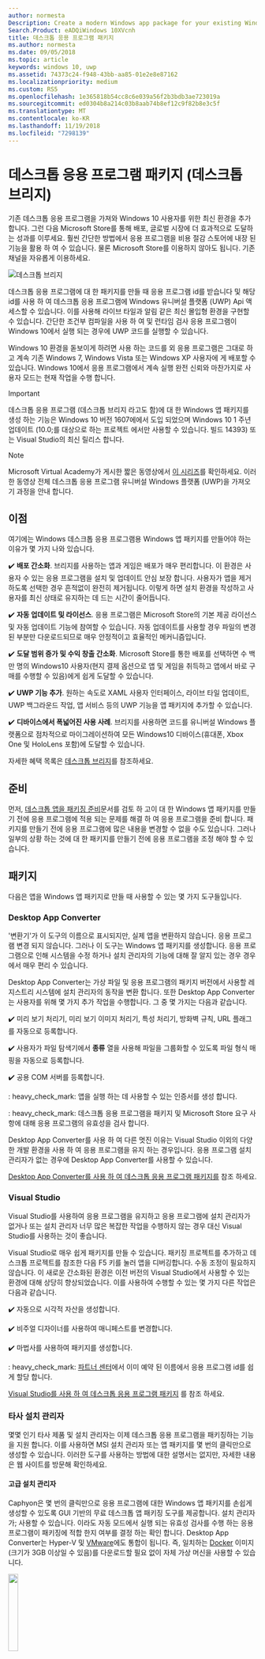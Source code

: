 ```yaml
---
author: normesta
Description: Create a modern Windows app package for your existing Windows Forms, WPF, or Win32 app or game. Add modern experiences for Windows 10 users and simplify deployment and monetization.
Search.Product: eADQiWindows 10XVcnh
title: 데스크톱 응용 프로그램 패키지
ms.author: normesta
ms.date: 09/05/2018
ms.topic: article
keywords: windows 10, uwp
ms.assetid: 74373c24-f948-43bb-aa85-01e2e8e87162
ms.localizationpriority: medium
ms.custom: RS5
ms.openlocfilehash: 1e365818b54cc8c6e039a56f2b3bdb3ae723019a
ms.sourcegitcommit: ed0304b8a214c03b8aab74b8ef12c9f82b8e3c5f
ms.translationtype: MT
ms.contentlocale: ko-KR
ms.lasthandoff: 11/19/2018
ms.locfileid: "7298139"
---
```

# <a name="package-desktop-applications-desktop-bridge"></a>데스크톱 응용 프로그램 패키지 (데스크톱 브리지)

기존 데스크톱 응용 프로그램을 가져와 Windows 10 사용자를 위한 최신 환경을 추가 합니다. 그런 다음 Microsoft Store를 통해 배포, 글로벌 시장에 더 효과적으로 도달하는 성과를 이루세요. 훨씬 간단한 방법에서 응용 프로그램을 비용 절감 스토어에 내장 된 기능을 활용 하 여 수 있습니다. 물론 Microsoft Store를 이용하지 않아도 됩니다. 기존 채널을 자유롭게 이용하세요.

![데스크톱 브리지](images/desktop-to-uwp/desktop-bridge-4.png)

데스크톱 응용 프로그램에 대 한 패키지를 만들 때 응용 프로그램 id를 받습니다 및 해당 id를 사용 하 여 데스크톱 응용 프로그램에 Windows 유니버설 플랫폼 (UWP) Api 액세스할 수 있습니다. 이를 사용해 라이브 타일과 알림 같은 최신 몰입형 환경을 구현할 수 있습니다.  간단한 조건부 컴파일을 사용 하 여 및 런타임 검사 응용 프로그램이 Windows 10에서 실행 되는 경우에 UWP 코드를 실행할 수 있습니다.

Windows 10 환경을 돋보이게 하려면 사용 하는 코드를 외 응용 프로그램은 그대로 하 고 계속 기존 Windows 7, Windows Vista 또는 Windows XP 사용자에 게 배포할 수 있습니다. Windows 10에서 응용 프로그램에서 계속 실행 완전 신뢰와 마찬가지로 사용자 모드는 현재 작업을 수행 합니다.

>[!IMPORTANT]
>데스크톱 응용 프로그램 (데스크톱 브리지 라고도 함)에 대 한 Windows 앱 패키지를 생성 하는 기능은 Windows 10 버전 1607에에서 도입 되었으며 Windows 10 1 주년 업데이트 (10.0;를 대상으로 하는 프로젝트 에서만 사용할 수 있습니다. 빌드 14393) 또는 Visual Studio의 최신 릴리스 합니다.

> [!NOTE]
> Microsoft Virtual Academy가 게시한 짧은 동영상에서 <a href="https://mva.microsoft.com/en-US/training-courses/developers-guide-to-the-desktop-bridge-17373?l=oZG0B1WhD_8406218965/">이 시리즈</a>를 확인하세요. 이러한 동영상 전체 데스크톱 응용 프로그램 유니버설 Windows 플랫폼 (UWP)을 가져오기 과정을 안내 합니다.

## <a name="benefits"></a>이점

여기에는 Windows 데스크톱 응용 프로그램용 Windows 앱 패키지를 만들어야 하는 이유가 몇 가지 나와 있습니다.

:heavy_check_mark: **배포 간소화**. 브리지를 사용하는 앱과 게임은 배포가 매우 편리합니다. 이 환경은 사용자 수 있는 응용 프로그램을 설치 및 업데이트 안심 보장 합니다. 사용자가 앱을 제거하도록 선택한 경우 흔적없이 완전히 제거됩니다. 이렇게 하면 설치 환경을 작성하고 사용자를 최신 상태로 유지하는 데 드는 시간이 줄어듭니다.

:heavy_check_mark: **자동 업데이트 및 라이선스**. 응용 프로그램은 Microsoft Store의 기본 제공 라이선스 및 자동 업데이트 기능에 참여할 수 있습니다. 자동 업데이트를 사용할 경우 파일의 변경된 부분만 다운로드되므로 매우 안정적이고 효율적인 메커니즘입니다.

:heavy_check_mark: **도달 범위 증가 및 수익 창출 간소화**. Microsoft Store를 통한 배포를 선택하면 수 백만 명의 Windows10 사용자(현지 결제 옵션으로 앱 및 게임을 취득하고 앱에서 바로 구매를 수행할 수 있음)에게 쉽게 도달할 수 있습니다.

:heavy_check_mark: **UWP 기능 추가**.  원하는 속도로 XAML 사용자 인터페이스, 라이브 타일 업데이트, UWP 백그라운드 작업, 앱 서비스 등의 UWP 기능을 앱 패키지에 추가할 수 있습니다.

:heavy_check_mark: **디바이스에서 폭넓어진 사용 사례**. 브리지를 사용하면 코드를 유니버설 Windows 플랫폼으로 점차적으로 마이그레이션하여 모든 Windows10 디바이스(휴대폰, Xbox One 및 HoloLens 포함)에 도달할 수 있습니다.

자세한 혜택 목록은 [데스크톱 브리지](https://developer.microsoft.com/windows/bridges/desktop)를 참조하세요.

## <a name="prepare"></a>준비

먼저, [데스크톱 앱을 패키징 준비](desktop-to-uwp-prepare.md)문서를 검토 하 고이 대 한 Windows 앱 패키지를 만들기 전에 응용 프로그램에 적용 되는 문제를 해결 하 여 응용 프로그램을 준비 합니다. 패키지를 만들기 전에 응용 프로그램에 많은 내용을 변경할 수 없을 수도 있습니다. 그러나 일부의 상황 하는 것에 대 한 패키지를 만들기 전에 응용 프로그램을 조정 해야 할 수 있습니다.

<a id="convert" />

## <a name="package"></a>패키지

다음은 앱을 Windows 앱 패키지로 만들 때 사용할 수 있는 몇 가지 도구들입니다.

### <a name="desktop-app-converter"></a>Desktop App Converter

'변환기'가 이 도구의 이름으로 표시되지만, 실제 앱을 변환하지 않습니다. 응용 프로그램 변경 되지 않습니다. 그러나 이 도구는 Windows 앱 패키지를 생성합니다. 응용 프로그램으로 인해 시스템을 수정 하거나 설치 관리자의 기능에 대해 잘 알지 있는 경우 경우에서 매우 편리 수 있습니다.

Desktop App Converter는 가상 파일 및 응용 프로그램의 패키지 버전에서 사용할 레지스트리 시스템에 설치 관리자의 동작을 변환 합니다. 또한 Desktop App Converter는 사용자를 위해 몇 가지 추가 작업을 수행합니다. 그 중 몇 가지는 다음과 같습니다.

:heavy_check_mark: 미리 보기 처리기, 미리 보기 이미지 처리기, 특성 처리기, 방화벽 규칙, URL 플래그를 자동으로 등록합니다.

:heavy_check_mark: 사용자가 파일 탐색기에서 **종류** 열을 사용해 파일을 그룹화할 수 있도록 파일 형식 매핑을 자동으로 등록합니다.

:heavy_check_mark: 공용 COM 서버를 등록합니다.

: heavy_check_mark: 앱을 실행 하는 데 사용할 수 있는 인증서를 생성 합니다.

: heavy_check_mark: 데스크톱 응용 프로그램을 패키지 및 Microsoft Store 요구 사항에 대해 응용 프로그램의 유효성을 검사 합니다.

Desktop App Converter를 사용 하 여 다른 멋진 이유는 Visual Studio 이외의 다양 한 개발 환경을 사용 하 여 응용 프로그램을 유지 하는 경우입니다. 응용 프로그램 설치 관리자가 없는 경우에 Desktop App Converter를 사용할 수 있습니다.

[Desktop App Converter를 사용 하 여 데스크톱 응용 프로그램 패키지를](desktop-to-uwp-run-desktop-app-converter.md) 참조 하세요.

### <a name="visual-studio"></a>Visual Studio

Visual Studio를 사용하여 응용 프로그램을 유지하고 응용 프로그램에 설치 관리자가 없거나 또는 설치 관리자 너무 많은 복잡한 작업을 수행하지 않는 경우 대신 Visual Studio를 사용하는 것이 좋습니다.

Visual Studio로 매우 쉽게 패키지를 만들 수 있습니다. 패키징 프로젝트를 추가하고 데스크톱 프로젝트를 참조한 다음 F5 키를 눌러 앱을 디버깅합니다. 수동 조정이 필요하지 않습니다. 이 새로운 간소화된 환경은 이전 버전의 Visual Studio에서 사용할 수 있는 환경에 대해 상당히 향상되었습니다. 이를 사용하여 수행할 수 있는 몇 가지 다른 작업은 다음과 같습니다.

:heavy_check_mark: 자동으로 시각적 자산을 생성합니다.

:heavy_check_mark: 비주얼 디자이너를 사용하여 매니페스트를 변경합니다.

:heavy_check_mark: 마법사를 사용하여 패키지를 생성합니다.

: heavy_check_mark: [파트너 센터](https://partner.microsoft.com/dashboard)에서 이미 예약 된 이름에서 응용 프로그램 id를 쉽게 할당 합니다.

[Visual Studio를 사용 하 여 데스크톱 응용 프로그램 패키지](desktop-to-uwp-packaging-dot-net.md) 를 참조 하세요.

### <a name="third-party-installer"></a>타사 설치 관리자

 몇몇 인기 타사 제품 및 설치 관리자는 이제 데스크톱 응용 프로그램을 패키징하는 기능을 지원 합니다. 이를 사용하면 MSI 설치 관리자 또는 앱 패키지를 몇 번의 클릭만으로 생성할 수 있습니다. 이러한 도구를 사용하는 방법에 대한 설명서는 없지만, 자세한 내용은 웹 사이트를 방문해 확인하세요.

#### <a name="advanced-installer"></a>고급 설치 관리자

Caphyon은 몇 번의 클릭만으로 응용 프로그램에 대한 Windows 앱 패키지를 손쉽게 생성할 수 있도록 GUI 기반의 무료 데스크톱 앱 패키징 도구를 제공합니다. 설치 관리자가; 사용할 수 있습니다. 이라도 자동 모드에서 실행 되는 유효성 검사를 수행 하는 응용 프로그램이 패키징에 적합 한지 여부를 결정 하는 확인 합니다.
Desktop App Converter는 Hyper-V 및 [VMware](http://www.vmware.com/)에도 통합이 됩니다. 즉, 일치하는 [Docker](https://docs.docker.com/) 이미지(크기가 3GB 이상일 수 있음)를 다운로드할 필요 없이 자체 가상 머신을 사용할 수 있습니다.

<img width="20%" src="images/desktop-to-uwp/Advanced_Installer_Vertical.png">

[고급 설치 관리자](http://www.advancedinstaller.com/)를 사용해 기존 프로젝트에서 MSI와 [Windows 앱 패키지](http://www.advancedinstaller.com/uwp-app-package.html)를 생성할 수 있습니다. 또한 고급 설치 관리자를 사용하여 Microsoft Desktop App Converter를 통해 생성한 Windows 앱 패키지를 가져올 수 있습니다. 가져온 패키지는 UWP 앱을 위해 특별히 설계된 시각적 도구를 사용하여 유지 관리할 수 있습니다.

또한 고급 설치 관리자는 [데스크톱 브리지 앱 빌드 및 디버그](http://www.advancedinstaller.com/debug-desktop-bridge-apps.html)에 사용할 수 있는 Visual Studio 2017 및 2015용 확장을 제공합니다.

빠른 개요는 이 [비디오](https://www.youtube.com/watch?v=cmLKgn04Vfg&feature=youtu.be)를 참조하세요.

> [!TIP]
> 최근에 출시된 [고급 설치 관리자 Express Edition](https://www.advancedinstaller.com/express-edition.html)을 확인하세요.

#### <a name="cloudhouse-compatibility-containers"></a>Cloudhouse 호환성 컨테이너

Windows 10 및 10 S와 호환되지 않는 LOB 응용 프로그램을 보유한 기업 고객의 경우, 소스 코드를 변경하지 않아도 Cloudhouse의 호환성 컨테이너를 사용해 Windows XP 및 7 앱을 Windows 10에서 실행한 다음 비즈니스용 Microsoft Store 또는 Microsoft InTune을 통해 공급하기 위해 UWP(유니버설 Windows 플랫폼)에서 실행되도록 변환할 수 있습니다. [무료 평가판](http://www.cloudhouse.com/free-trial)에 등록하세요.

<img width="20%" src="images/desktop-to-uwp/cloudhouse-container-logo.png">

Cloudhouse는 Windows XP 등 현재 앱을 실행 중인 운영 체제에서 LOB 응용 프로그램을 [호환성 컨테이너](https://docs.cloudhouse.com/37613-overview/266723-compatibility-containers-for-applications)로 패키징하기 위한 Auto Packager를 제공하고, UWP로 [변환하기 위한 준비를 완료](https://docs.cloudhouse.com/37613-overview/266725-compatibility-containers-for-desktop-bridge?from_search=17883905)합니다. 그런 다음 이 컨테이너가 Microsoft의 Desktop App Converter 도구와 통합되어 새로운 Windows 앱 패키지 형식으로 변환됩니다.

Auto Packager는 설치/캡처, 런타임 분석을 사용, 응용 프로그램 파일, 레지스트리, 런타임, 종속성 Windows 10에서 응용 프로그램이 실행될 수 있도록 하는 데 필요한 호환성 및 리디렉션 엔진이 포함된 응용 프로그램 컨테이너를 생성합니다. 컨테이너는 응용 프로그램 및 런타임에 격리를 제공하므로 사용자 장치에서 실행 중인 다른 응용 프로그램과 충돌하거나 영향을 주지 않습니다.

비즈니스용 Microsoft Store를 통해 비즈니스 응용 프로그램을 제공하는 방법에 대한 자세한 내용은 [릴리스 블로그](http://www.cloudhouse.com/resources/release-solution-to-get-any-line-of-business-app-to-uwp)를 참조하세요.

#### <a name="firegiant"></a>FireGiant

[FireGiant Appx extension](https://www.firegiant.com/products/wix-expansion-pack/appx)은 동일한 WiX 소스 코드로 동시에 Windows 앱 패키지와 MSI 패키지를 만들 수 있도록 도와줍니다. 를 빌드할 때마다 Windows 앱 패키지와 MSI 사용 하 여 Windows의 이전 버전 Windows 10으로 지정할 수 있습니다.

<img width="20%" src="images/desktop-to-uwp/FG3rdPartyLogo.png">

FireGiant Appx 확장은 WiX 프로젝트의 지능형 에뮬레이션과 동적 분석을 사용, 컨테이너나 VM의 디스크 공간이나 런타임에 부담을 주지 않고 Windows 앱 패키지를 생성합니다.

FireGiant Appx 확장은 설치 관리자를 변환하지 않기 때문에, Windows 앱 패키지로 반복해 변환하지 않고도 WiX 설치 관리자를 계속 유지할 수 있습니다. 여러 다른 버전의 Windows 사용자가 최신 향상을 얻을 수 있습니다. 또 MSI 및 Windows 앱 패키지가 동기화 되지 않는 문제를 걱정할 필요가 없습니다.

체크 아웃이 [비디오](https://www.youtube.com/watch?v=AFBpdBiAYQE) 및 어떻게 몇 줄의 코드만으로 FireGiant CEO Rob 생성 확인해 인기 오픈 소스 7-zip 압축 도구의 Appx (Windows 앱 패키지) 버전 다음 Windows 응용 프로그램 및 MSI 패키지를 모두 향상 그 방법 동일한 WiX 소스 코드에서 변경 됩니다.

#### <a name="installaware"></a>InstallAware

Microsoft의 기술 혁신을 빠르게 지원하는 것으로 [잘 알려진](https://www.installaware.com/press-room.htm) Install**Aware**는 단일 소스로부터 [Windows 앱 패키지(데스크톱 브리지)](https://www.installaware.com/appx-builder.htm), App-V(응용 프로그램 가상화), MSI(Windows Installer), EXE(네이티브 코드) 패키지를 빌드합니다.

<img width="20%" src="images/desktop-to-uwp/installaware.png">

Install**Aware**는 Visual Studio 버전 2012-2017용 무료 Install**Aware** 확장을 제공합니다. 단 한 번의 클릭으로 [Visual Studio 도구 모음](https://www.installaware.com/visual-studio-installer-2015.htm)에서 직접 Windows 앱 패키지를 만들 수 있습니다.

또한 Package **Aware**(스냅숏 없이 설정 캡처)나 데이터베이스 가져오기 마법사(MSI 설치 관리자 및 MSM 병합 모듈용)를 사용, 설정에 대한 소스 코드가 없는 경우에도 모든 설정을 가져올 수 있습니다. 또한 [GUI 도구](https://www.installaware.com/scripting-two-way-integrated-ide.htm)를 사용해 시각적으로 스크립팅 측면에서 가져오기를 유지 및 향상시킬 수 있습니다.

[고급 APPX 생성 옵션](https://www.installaware.com/mhtml5/desktop/appx.htm)은 Microsoft Store 제출 대상 지정이나 최종 사용자에 사이드로드 배포할 서명한 Windows 앱 패키지 바이너리 생성에 도움을 줍니다. 심지어 단일 소스로 **Nano Server**를 대상으로 배포를 지정할 수 있는 **WSA**(Windows Server Applications) Installer 패키지를 빌드 할 수도 있습니다. GUI에 추가해 [명령줄 자동화](https://www.installaware.com/scripting-automation-interface.htm)를 완전하게 지원합니다.

또한 Install**Aware**는 GNU Affero GPL 라이선스 아래 예제 명령줄 applet과 함께 **APPX 빌더 라이브러리**를 [오픈 소스](https://www.installaware.com/gnu.asp)로 지원합니다. WiX 같은 오픈 소스 플랫폼과 함께 사용하도록 디자인되어 있습니다.

#### <a name="installshield"></a>InstallShield

InstallShield는 최소한의 스크립팅과 코딩, 재작업으로 MSI 및 EXE 설치 관리자를 개발하고, UWP(유니버설 Windows 플랫폼)와 WSA(Windows Server 앱) 패키지를 생성하고, 응용 프로그램을 가상화 할 수 있는 단일 솔루션을 제공합니다.

<img width="20%" src="images/desktop-to-uwp/InstallShield-logo.jpg">

InstallShield 프로젝트를 몇 초면 검사할 수 있습니다. 응용 프로그램과 UWP, WSA 패키지 간 잠재적인 호환성을 자동으로 파악해 검사 작업 시간을 절약합니다.

기존 InstallShield 프로젝트에서 UWP 앱 패키지를 빌드, Microsoft Store를 준비하고 Windows 10에서의 소프트웨어 설치 환경을 단순화하세요. 고객이 원하는 배포 시나리오를 모두 지원하는 Windows 설치 관리자 및 UWP 앱 패키지를 모두 빌드합니다. 기존 InstallShield 프로젝트에서 WSA 패키지를 빌드, Nano Server와 Windows Server 2016 배포를 지원하세요.

더 쉽게 배포 및 유지 관리할 수 있도록 모듈에서 설치를 개발하고, 빌드 타임의 구성 요소 및 종속성을 Microsoft Store용 단일 UWP 앱 패키지로 병합하세요. Microsoft Store 외부로 직접 배포하는 경우, UWP 앱 및 다른 종속성을 Suite/고급 UI 설치 관리자와 묶습니다.

자세한 내용은 여기 [eBook](https://na01.safelinks.protection.outlook.com/?url=https%3A%2F%2Fresources.flexerasoftware.com%2Fweb%2Fpdf%2FeBook-IS-Your-Fast-Track-to-Profit.pdf&data=02%7C01%7Cnormesta%40microsoft.com%7C86b9a00bc8e345c2ac6208d4ba464802%7C72f988bf86f141af91ab2d7cd011db47%7C1%7C1%7C636338258409706554&sdata=IAYNp9nFc8B5ayxwrs%2FQTWowUmOda6p%2Fn%2BjdHea257M%3D&reserved=0)을 참조하세요.

#### <a name="pace-suite"></a>PACE Suite

[PACE Suite](https://pacesuite.com/)는 데스크톱 앱을 유니버설 Windows 플랫폼에 표시하는 데 사용할 수 있는 응용 프로그램 패키지 도구입니다.

<img width="20%" src="images/desktop-to-uwp/PACE.png">

PACE Suite를 사용하면 특별한 패키징 환경을 준비하거나 추가 Windows SDK 구성 요소를 설치할 필요가 없습니다. PACE Suite는 Windows 10 또는 Windows Server 2016 하의 표준 패키징 환경에서 독립적으로 Windows 앱 패키지를 빌드할 수 있습니다. PACE Suite로 Windows 앱 패키지에 설치 관리자를 리패키징하는 방식을 알아보려면 이 [일러스트레이션 예제](https://pacesuite.com/convert-exe-to-appx/)를 확인하세요.

Windows 앱 패키지를 만드는 것 외에 PACE Suite를 사용하여 Windows Installer 패키지(MSI), 패치(MSP), 변환(MST) 및 App-V 패키지 만둘 수도 있습니다. MSI를 작성할 때 PACE Suite를 사용하여 업그레이드, 사용 권한 설정, 사용자 지정 작업, 스크립트 등을 관리할 수 있습니다. 또한 응용 프로그램을 바로 System Center Configuration Manager에 게시할 수도 있습니다.

모든 응용 프로그램 패키징 기능을 검토하려면 [PACE Suite 기능](https://pacesuite.com/features/)을 참조하세요.

#### <a name="rad-studio"></a>RAD Studio

[Embarcadero의 RAD Studio](https://www.embarcadero.com/products/rad-studio/windows-10-store-desktop-bridge) 참조

#### <a name="raypack-studio"></a>RayPack Studio

Raynet의 패키징 솔루션, [RayPack Studio](https://raynet.de/Raynet-Products/RayPackStudio)여러 효율적이 고 구성이 쉬운 변환 및 리 패키징 프레임 워크의 결과 중 하나로 데스크톱 응용 프로그램에 대 한 패키지를 지원합니다.

<img width="20%" src="images/desktop-to-uwp/RaynetLogo_v3.png">

긴 환경 설치 없이 자동 대량 변환을 수행하기 위해 기존 가상 환경(VMware 워크스테이션, Hyper-V)을 사용할 수 있습니다. 이 스튜디오의 구성 요소([RayQC Advanced](https://raynet.de/Raynet-Products/RayQCad))는 변환할 수 있는 소프트웨어를 확인하기 위해 사전 변환 검사 및 호환성 테스트를 수행할 수 있습니다. 또한 사용자는 이제 1주년 및 크리에이터스 업데이트를 포함한 다양한 Windows 10 에디션에 대해 포괄적인 충돌 및 호환성 검사를 수행할 수 있습니다.

Windows 10 APPX/UWP 포맷용 소프트웨어 패키지를 만드는 것 이외에, RayPack Studio는 클래식 Windows Installer 패키지(MSI), 패치(MSP), 변환(MST), App-V 패키지를 만드는 데 사용할 수도 있습니다. 또한,이 해결 방법 소프트웨어 제품과 전문가 enterprise 소프트웨어 패키지에 대 한 구성 요소 집합과 함께 제공 됩니다. 소프트웨어 패키징 및 가상화뿐만 아니라 RayPack Studio는 소프트웨어 응용 프로그램 및 패키지 충돌 및 호환성 검사([RayQC Advanced](https://raynet.de/Raynet-Products/RayQCad)), 소프트웨어 평가([RayEval](https://raynet.de/Raynet-Products/RayEval)), 및 품질 보증([RayQC](https://raynet.de/Raynet-Products/RayQC)) 등의 모든 패키징 관련 작업을 고려합니다.

[RayFlow](https://raynet.de/Raynet-Products/RayFlow)와 결합하여 Raynet의 Enterprise Workflow System을 통해 사용자는 전체 엔터프라이즈 응용 프로그램 수명 주기 동안 패키지 주문에서부터 평가, 분석, 패키징, 품질 보증, 사용자 동의 테스트 및 배포에 이르기까지 소프트웨어 관련 작업을 효율적으로 수행할 수 있습니다. 모든 패키지 및 형식은 직접 SCCM 또는 다른 솔루션에 저장하거나 배포할 수 있습니다. 전체 응용 프로그램 수명 주기 프로세스는 RayFlow에서 추적 및 관리됩니다. 또한, ServiceNow 등의 모든 주문 시스템을 통합할 수 있습니다. Raynet은 서비스 공급자에 대한 도구와 함께 전 세계에 소프트웨어 패키징 공장을 빌드합니다.

Raynet의 RayPack Studio 및 RayFlow에 대해 알아보고 [무료 평가판 라이선스](https://raynet.de/contact?init=license)를 다운로드하세요. 자세한 내용은 [www.raynet.de](https://raynet.de/home)를 참조하세요.

**관련 링크**:

* Raynet: [https://raynet.de/home](https://raynet.de/home)
* RayPack Studio: [https://raynet.de/Raynet-Products/RayPackStudio](https://raynet.de/Raynet-Products/RayPackStudio)
* RayFlow: [https://raynet.de/Raynet-Products/RayFlow](https://raynet.de/Raynet-Products/RayFlow)
* RayEval: [https://raynet.de/Raynet-Products/RayEval](https://raynet.de/Raynet-Products/RayEval)
* RayQC: [https://raynet.de/Raynet-Products/RayQC](https://raynet.de/Raynet-Products/RayQC)
* RayQC Advanced: [https://raynet.de/Raynet-Products/RayQCad](https://raynet.de/Raynet-Products/RayQCad)
* 무료 평가판 라이선스: [https://raynet.de/contact?init=license](https://raynet.de/contact?init=license)

### <a name="manual-packaging"></a>수동 패키징

마지막 옵션으로 이러한 도구를 사용 하지 않고 응용 프로그램을 변환할 수 있습니다. 변환을 세부적으로 제어하고 싶다면 매니페스트 파일을 만든 다음, **MakeAppx.exe** 도구를 실행하여 Windows 앱 패키지를 만들 수 있습니다.

[데스크톱 응용 프로그램을 수동으로 패키지](desktop-to-uwp-manual-conversion.md)를 참조 하세요.

## <a name="integrate"></a>통합

응용 프로그램을 시스템으로 통합 해야 할 경우 (예: 방화벽 규칙을 설정), 응용 프로그램의 패키지 매니페스트에서 이러한 작업을 설명 하 고 시스템 나머지 수행 됩니다. 이런 작업 대부분에서 코드를 작성할 필요가 없습니다. 매니페스트에 약간의 XML 사용 하 여 수행할 수 있습니다 사용자가 로그온 할 때 프로세스를 시작 하 고, 파일 탐색기에 응용 프로그램 통합, 응용 프로그램을 추가 같은 다른 앱에 표시 되는 인쇄 대상 목록에 있습니다.

[Windows 10 패키지로 만든된 데스크톱 응용 프로그램 통합](desktop-to-uwp-extensions.md)을 참조 하세요.

## <a name="enhance"></a>향상

일단 앱을 패키징하고 나면, 라이브 타일, 푸시 알림 같은 기능으로 이를 실행할 수 있습니다. 응용 프로그램의 참여 수준을 크게 향상 시킬 수 있는 이러한 기능 중 일부 및 약간의 시간에 추가 합니다. 몇 가지 향상 기능에는 약간의 코드가 추가적으로 필요합니다.

[Windows 10용 데스크톱 응용 프로그램 개선](desktop-to-uwp-enhance.md) 참조

## <a name="extend"></a>확장

일부 Windows 10 환경(예, 터치 구현 UI 페이지)은 최신 앱 컨테이너 내부에서 실행해야 합니다. 일반적으로 UWP API로 기존 데스크톱 응용 프로그램을 [향상](desktop-to-uwp-enhance.md)시켜 환경을 추가할지 먼저 결정해야 합니다. 환경을 구현 하기 위해 UWP 구성 요소를 사용 해야 하는 경우 솔루션에 UWP 프로젝트를 추가 및 앱 서비스를 사용 하 여 데스크톱 응용 프로그램 및 UWP 구성 요소 간에 통신할 수 있습니다.

[최신 UWP 구성 요소로 데스크톱 응용 프로그램 확장](desktop-to-uwp-extend.md) 참조.

## <a name="migrate"></a>마이그레이션

데스크톱 응용 프로그램을 UWP 앱으로 변환할 수 있는 도구는 없지만, 수많은 기존 코드를 재사용할 수 있으며 이를 통해 빌드 비용을 낮출 수 있습니다. .NET Standard 2.0 라이브러리에 최대한 많은 비즈니스 논리를 이동하여 이를 수행할 수 있습니다.

.NET Standard 2.0에는 즐겨 찾는 NuGet 패키지 및 타사 라이브러리에 대한 호환성 shim과 함께 여러 .NET API를 대폭 늘렸습니다.

코드를 .NET Standard 라이브러리로 마이그레이션하고 모든 Windows 10 장치에 연결할 수 있는 UWP(유니버설 Windows 플랫폼) 앱을 만들 수 있습니다.

[데스크톱 앱과 UWP 앱 간의 코드 공유](desktop-to-uwp-migrate.md) 참조


## <a name="test"></a>테스트

배포를 준비 하는 대로 현실적인 설정에서 응용 프로그램 테스트, 응용 프로그램에 서명 하 고이 설치 하는 것이 좋습니다. [앱 테스트](https://docs.microsoft.com/en-us/windows/uwp/porting/desktop-to-uwp-debug#test-your-app)를 참조합니다.

>[!IMPORTANT]
> Microsoft Store에 응용 프로그램을 게시 하려는 응용 프로그램은 Windows 10 S 모드에서 실행 되는 장치에서 정상적으로 작동 하는지 확인 합니다. 이는 Microsoft Store의 요구 사항입니다. [Windows 10 S 모드 Windows 앱 테스트](desktop-to-uwp-test-windows-s.md)를 참조하세요.

## <a name="validate"></a>정품 확인

Microsoft Store에 게시 될 가능성은 응용 프로그램을 제공 하거나 유효성을 검사 하 고 인증을 위해 제출 하기 전에 로컬로 테스트 되는 [Windows 인증](http://go.microsoft.com/fwlink/p/?LinkID=309666)합니다.

DAC를 앱 패키지를 사용 하는 경우 새 사용할 수 ``-Verify`` 패키지로 만든된 데스크톱 응용 프로그램 및 스토어 요구 사항에 맞는지 패키지의 유효성을 검사 하는 플래그입니다. [앱의 패키징, 서명, Microsoft Store 제출 준비](desktop-to-uwp-run-desktop-app-converter.md#optional-parameters)를 참조하세요.

Visual Studio를 사용 하는 경우 **앱 패키지 만들기** 마법사에서 응용 프로그램을 확인할 수 있습니다. [앱 패키지 업로드 파일 만들기](../packaging/packaging-uwp-apps.md#create-an-app-package-upload-file)를 참조하세요.

도구를 수동으로 실행하려면 [Windows 앱 인증 키트](../debug-test-perf/windows-app-certification-kit.md)를 참조하세요.

앱의 유효성을 검사하기 위해 Windows 앱 인증이 사용하는 테스트 목록은 [Windows 데스크톱 브리지 앱 테스트](../debug-test-perf/windows-desktop-bridge-app-tests.md)를 참조하세요.

## <a name="distribute"></a>배포

Microsoft Store에 게시 하거나 테스트용으로 로드 하 여 응용 프로그램을 배포할 수, 다른 시스템에 있습니다.

[패키지 데스크톱 앱 배포](desktop-to-uwp-distribute.md)를 참조 하세요.

## <a name="support-and-feedback"></a>지원 및 피드백

**질문에 대한 답변 찾기**

질문이 있으세요? Stack Overflow에서 질문해 주세요. 저희 팀은 이러한 [태그](http://stackoverflow.com/questions/tagged/project-centennial+or+desktop-bridge)를 모니터링합니다. [여기](https://social.msdn.microsoft.com/Forums/en-US/home?filter=alltypes&sort=relevancedesc&searchTerm=%5BDesktop%20Converter%5D)에서 Microsoft에 문의할 수도 있습니다.

**피드백 제공 또는 기능 제안**

[UserVoice](https://wpdev.uservoice.com/forums/110705-universal-windows-platform/category/161895-desktop-bridge-centennial)를 참조하세요.

## <a name="in-this-section"></a>이 섹션의 내용

| 항목 | 설명 |
|-------|-------------|
| [앱 패키징 준비](desktop-to-uwp-prepare.md) | 데스크톱 앱을 패키징 하기 전에 검토할 항목 목록을 제공합니다. |
| [Desktop App Converter를 사용 하 여 앱 패키징](desktop-to-uwp-run-desktop-app-converter.md) | Desktop App Converter를 실행하는 방법을 보여 줍니다. |
| [데스크톱 응용 프로그램을 수동으로 패키징](desktop-to-uwp-manual-conversion.md) | 앱 패키지 및 매니페스트를 직접 만드는 방법을 알아봅니다. |
| [Visual Studio를 사용 하 여 데스크톱 응용 프로그램 패키지](desktop-to-uwp-packaging-dot-net.md)| Visual Studio를 사용 하 여 데스크톱 응용 프로그램을 패키징하는 방법을 보여 줍니다. |
| [Windows 10 데스크톱 응용 프로그램 통합](desktop-to-uwp-extensions.md) | 응용 프로그램 패키징 프로젝트의 패키지 매니페스트 파일에 작업을 설명 하 여 사용 하 여 Windows 10 통합. |
| [Windows 10용 데스크톱 응용 프로그램 개선](desktop-to-uwp-enhance.md)| UWP API를 사용, Windows 10 사용자가 만족할 최신 환경을 추가할 수 있습니다. |
| [패키지로 만든된 데스크톱 응용 프로그램에 사용할 수 있는 UWP Api](desktop-to-uwp-supported-api.md) | 사용 하 여 패키지 한 데스크톱 응용 프로그램용 사용할 있는 UWP Api를 참조 하세요. |
| [최신 UWP 구성 요소로 데스크톱 응용 프로그램 확장](desktop-to-uwp-extend.md)| UWP 앱 컨테이너 내부에서만 실행되는 고급 환경을 추가합니다. 앱 서비스를 사용 하 여 UWP 프로세스를 사용 하 여 데스크톱 응용 프로그램을 연결 합니다.|
| [실행, 디버그 및 데스크톱 응용 프로그램 패키지를 테스트 합니다.](desktop-to-uwp-debug.md) | 패키지로 만든 앱 디버깅에 대한 옵션에 대해 설명합니다. |
| [패키지로 만든된 데스크톱 응용 프로그램 배포 ](desktop-to-uwp-distribute.md) | 사용자에 게 변환 된 응용 프로그램을 배포 하는 방법을 참조 하세요.  |
| [알려진된 Issues(desktop-to-uwp-known-issues.md) | 알려진 문제 데스크톱 응용 프로그램 패키지를 나열 합니다. |
